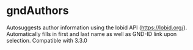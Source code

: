 # gndAuthors
Autosuggests author information using the lobid API (https://lobid.org/). Automatically fills in first and last name as well as GND-ID link upon selection.
Compatible with 3.3.0

